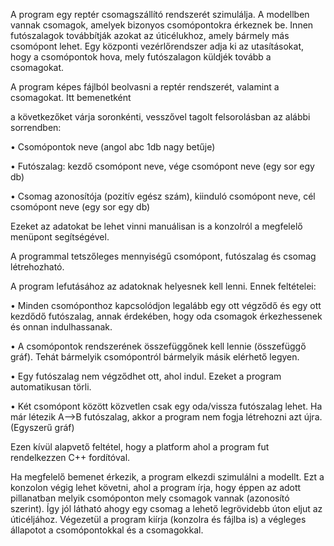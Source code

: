 A program egy reptér csomagszállító rendszerét szimulálja. 
A modellben vannak csomagok, amelyek bizonyos csomópontokra érkeznek be. Innen futószalagok továbbítják azokat az 
úticélukhoz, amely bármely más csomópont lehet. Egy központi vezérlőrendszer adja ki az 
utasításokat, hogy a csomópontok hova, mely futószalagon küldjék tovább a csomagokat.

A program képes fájlból beolvasni a reptér rendszerét, valamint a csomagokat. Itt bemenetként 

a következőket várja soronkénti, vesszővel tagolt felsorolásban az alábbi sorrendben:

• Csomópontok neve (angol abc 1db nagy betűje)

• Futószalag: kezdő csomópont neve, vége csomópont neve (egy sor egy db)

• Csomag azonosítója (pozitív egész szám), kiinduló csomópont neve, cél csomópont neve (egy sor egy db)

Ezeket az adatokat be lehet vinni manuálisan is a konzolról a megfelelő menüpont segítségével.

A programmal tetszőleges mennyiségű csomópont, futószalag és csomag létrehozható.

A program lefutásához az adatoknak helyesnek kell lenni. Ennek feltételei:

• Minden csomóponthoz kapcsolódjon legalább egy ott végződő és egy ott kezdődő futószalag, annak érdekében, hogy oda csomagok érkezhessenek és onnan indulhassanak.

• A csomópontok rendszerének összefüggőnek kell lennie (összefüggő gráf). Tehát bármelyik csomópontról bármelyik másik elérhető legyen.

• Egy futószalag nem végződhet ott, ahol indul. Ezeket a program automatikusan törli.

• Két csomópont között közvetlen csak egy oda/vissza futószalag lehet. Ha már létezik A-->B futószalag, akkor a program nem fogja létrehozni azt újra. (Egyszerű gráf)

Ezen kívül alapvető feltétel, hogy a platform ahol a program fut rendelkezzen C++ fordítóval.

Ha megfelelő bemenet érkezik, a program elkezdi szimulálni a modellt. Ezt a konzolon végig lehet követni, ahol a program írja, hogy éppen az adott pillanatban melyik csomóponton mely csomagok vannak (azonosító szerint). Így jól látható ahogy egy csomag a lehető legrövidebb úton eljut az úticéljához. Végezetül a program kiírja (konzolra és fájlba is) a végleges állapotot a csomópontokkal és a csomagokkal.
